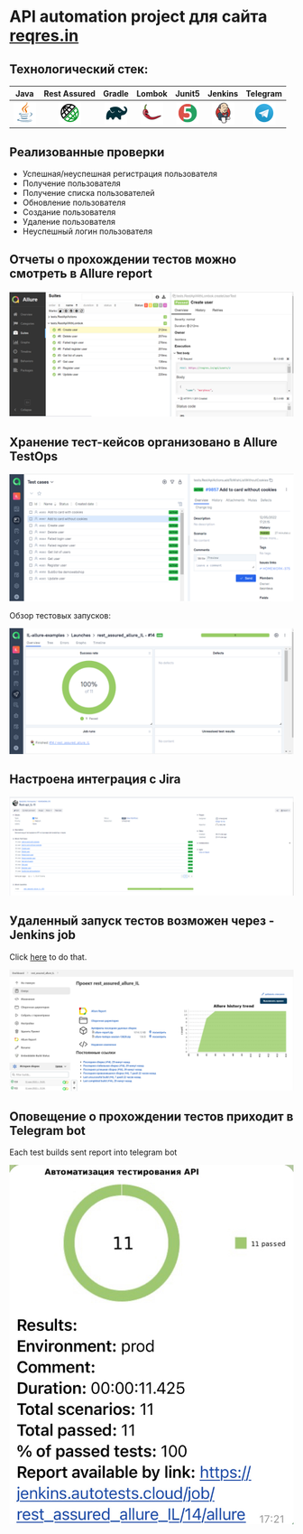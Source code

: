 # API automation project для сайта [reqres.in](https://reqres.in/)

## Технологический стек:

| Java | Rest Assured | Gradle | Lombok | Junit5 | Jenkins | Telegram |
|:-----:|:-----:|:-----:|:-----:|:-----:|:-----:|:-----:|
| ![Java](images/icons/Java.png) | ![Rest-Assured](images/icons/Rest-Assured.png) | ![Gradle](images/icons/Gradle.png) | ![Lombok](images/icons/Lombok.png) | ![JUnit5](images/icons/JUnit5.png) | ![Jenkins](images/icons/Jenkins.png) | ![Telegram](images/icons/Telegram.png) |

[comment]: <> (## Используемые технологии и инструменты)

[comment]: <> (![Intelij_IDEA]&#40;src/images/icons/Intelij_IDEA.png&#41;)

[comment]: <> (![Java]&#40;src/images/icons/Java.png&#41;)

[comment]: <> (![Selenide]&#40;src/images/icons/Selenide.png&#41;)

[comment]: <> (![Selenoid]&#40;src/images/icons/Selenoid.png&#41;)

[comment]: <> (![Gradle]&#40;src/images/icons/Gradle.png&#41;)

[comment]: <> (![JUnit5]&#40;src/images/icons/JUnit5.png&#41;)

[comment]: <> (![Allure Report]&#40;src/images/icons/Allure_Report.png&#41;)

[comment]: <> (![AllureTestOps]&#40;src/images/icons/AllureTestOps.png&#41;)

[comment]: <> (![Github]&#40;src/images/icons/Github.png&#41;)

[comment]: <> (![Jenkins]&#40;src/images/icons/Jenkins.png&#41;)

[comment]: <> (![Rest-Assured]&#40;src/images/icons/Rest-Assured.png&#41;)

[comment]: <> (![Telegram]&#40;src/images/icons/Telegram.png&#41;)

[comment]: <> (![Jira]&#40;src/images/icons/Jira.png&#41;)

[comment]: <> (![Lombok]&#40;src/images/icons/Lombok.png&#41;)

## Реализованные проверки

- Успешная/неуспешная регистрация пользователя
- Получение пользователя
- Получение списка пользователей
- Обновление пользователя
- Создание пользователя
- Удаление пользователя
- Неуспешный логин пользователя

## Отчеты о прохождении тестов можно смотреть в Allure report

![allure report](images/reports/AllureReport001.png)

## Хранение тест-кейсов организовано в Allure TestOps

![](images/reports/AllureTestOps001.png)

Обзор тестовых запусков:

![](images/reports/AllureTestOps002.png)

## Настроена интеграция с Jira

![](images/reports/Jira001.png)

## Удаленный запуск тестов возможен через - Jenkins job

Click <a target="_blank" href="https://jenkins.autotests.cloud/job/rest_assured_allure_IL/">here</a> to do that.

![](images/reports/Jenkins001.png)

## Оповещение о прохождении тестов приходит в Telegram bot

Each test builds sent report into telegram bot

![](images/reports/TelegramReport001.png)
